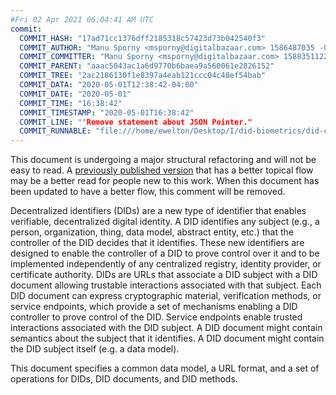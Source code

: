 ```yaml
---
#Fri 02 Apr 2021 06:04:41 AM UTC
commit:
  COMMIT_HASH: "17ad71cc1376dff2185318c57423d73b042540f3"
  COMMIT_AUTHOR: "Manu Sporny <msporny@digitalbazaar.com> 1586487035 -0400"
  COMMIT_COMMITTER: "Manu Sporny <msporny@digitalbazaar.com> 1588351122 -0400"
  COMMIT_PARENT: "aaac5043ac1a6d9770b6baea9a560061e2826152"
  COMMIT_TREE: "2ac2186130f1e8397a4eab121ccc04c48ef54bab"
  COMMIT_DATA: "2020-05-01T12:38:42-04:00"
  COMMIT_DATE: "2020-05-01"
  COMMIT_TIME: "16:38:42"
  COMMIT_TIMESTAMP: "2020-05-01T16:38:42"
  COMMIT_LINE: ""Remove statement about JSON Pointer."
  COMMIT_RUNNABLE: "file:///home/ewelton/Desktop/I/did-biometrics/did-core-dataset/analysis/gitinfo/17ad71cc1376dff2185318c57423d73b042540f3/snapshot/index.html"
---
```


<section id="abstract">
<p class="issue">
This document is undergoing a major structural refactoring and will not be easy
to read. A <a href="https://www.w3.org/TR/2019/WD-did-core-20191209/">previously
published version</a> that has a better topical flow may be a better read for
people new to this work. When this document has been updated to have a
better flow, this comment will be removed.
    </p>
<p>
<a>Decentralized identifiers</a> (DIDs) are a new type of identifier that
enables verifiable, decentralized digital identity. A <a>DID</a> identifies
any subject (e.g., a person, organization, thing, data model, abstract entity, etc.)
that the controller of the <a>DID</a> decides that it
identifies. These new identifiers are designed to enable the controller
of a <a>DID</a> to prove control over it and to be implemented independently
of any centralized registry, identity provider, or certificate authority.
<a>DID</a>s are URLs that associate a <a>DID subject</a> with a
<a>DID document</a> allowing trustable interactions associated with that subject.
Each <a>DID document</a> can express cryptographic material, verification methods,
or <a>service endpoints</a>, which provide a set of mechanisms enabling a
<a>DID controller</a> to prove control of the <a>DID</a>. <a>Service
endpoints</a> enable trusted interactions associated with the <a>DID
subject</a>. A <a>DID document</a> might contain semantics about the subject
that it identifies. A <a>DID document</a> might contain the <a>DID subject</a>
itself (e.g. a data model).
    </p>
<p>
This document specifies a common data model, a URL format, and a set of
operations for <a>DIDs</a>, <a>DID documents</a>, and <a>DID methods</a>.
    </p>
</section>
